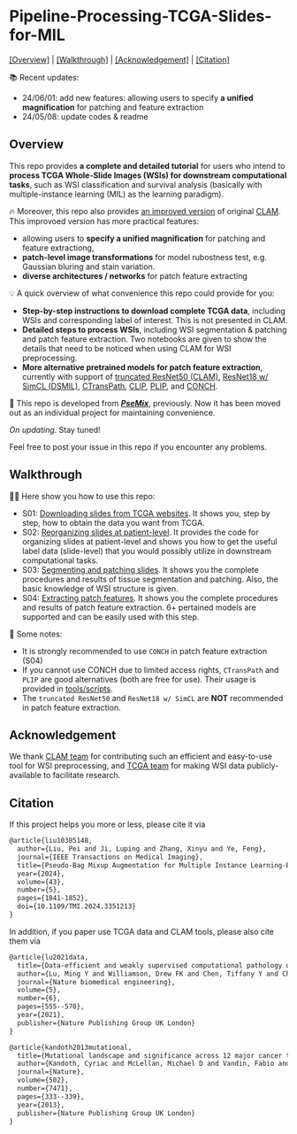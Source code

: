 # Pipeline-Processing-TCGA-Slides-for-MIL

[[Overview]](https://github.com/liupei101/Pipeline-Processing-TCGA-Slides-for-MIL?tab=readme-ov-file#overview) | [[Walkthrough]](https://github.com/liupei101/Pipeline-Processing-TCGA-Slides-for-MIL?tab=readme-ov-file#walkthrough) | [[Acknowledgement]](https://github.com/liupei101/Pipeline-Processing-TCGA-Slides-for-MIL?tab=readme-ov-file#acknowledgement) | [[Citation]](https://github.com/liupei101/Pipeline-Processing-TCGA-Slides-for-MIL?tab=readme-ov-file#citation)

📚 Recent updates:
- 24/06/01: add new features: allowing users to specify **a unified magnification** for patching and feature extraction
- 24/05/08: update codes & readme

## Overview

This repo provides **a complete and detailed tutorial** for users who intend to **process TCGA Whole-Slide Images (WSIs) for downstream computational tasks**, such as WSI classification and survival analysis (basically with multiple-instance learning (MIL) as the learning paradigm). 

🔥 Moreover, this repo also provides [an improved version](./tools/CLAM) of original [CLAM](https://github.com/mahmoodlab/CLAM). This improvoed version has more practical features: 
- allowing users to **specify a unified magnification** for patching and feature extractiong,
- **patch-level image transformations** for model rubostness test, e.g. Gaussian bluring and stain variation.
- **diverse architectures / networks** for patch feature extracting

💡 A quick overview of what convenience this repo could provide for you:
- **Step-by-step instructions to download complete TCGA data**, including WSIs and corresponding label of interest. This is not presented in CLAM.
- **Detailed steps to process WSIs**, including WSI segmentation & patching and patch feature extraction. Two notebooks are given to show the details that need to be noticed when using CLAM for WSI preprocessing.
- **More alternative pretrained models for patch feature extraction**, currently with support of [truncated ResNet50 (CLAM)](https://github.com/mahmoodlab/CLAM), [ResNet18 w/ SimCL (DSMIL)](https://github.com/binli123/dsmil-wsi), [CTransPath](https://github.com/Xiyue-Wang/TransPath), [CLIP](https://github.com/openai/CLIP), [PLIP](https://github.com/PathologyFoundation/plip), and [CONCH](https://github.com/mahmoodlab/CONCH).  

📝 This repo is developed from [***PseMix***](https://github.com/liupei101/PseMix), previously. Now it has been moved out as an individual project for maintaining convenience. 

*On updating*. Stay tuned!

Feel free to post your issue in this repo if you encounter any problems.

## Walkthrough

👩‍💻 Here show you how to use this repo:
- S01: [Downloading slides from TCGA websites](./S01-Downloading-Slides-from-TCGA.ipynb). It shows you, step by step, how to obtain the data you want from TCGA. 
- S02: [Reorganizing slides at patient-level](./S02-Reorganizing-Slides-at-Patient-Level.ipynb). It provides the code for organizing slides at patient-level and shows you how to get the useful label data (slide-level) that you would possibly utilize in downstream computational tasks. 
- S03: [Segmenting and patching slides](./S03-Segmenting-and-Patching-Slides.ipynb). It shows you the complete procedures and results of tissue segmentation and patching. Also, the basic knowledge of WSI structure is given.
- S04: [Extracting patch features](./S04-Extracting-Patch-Features.ipynb). It shows you the complete procedures and results of patch feature extraction. 6+ pertained models are supported and can be easily used with this step. 

📝 Some notes:
- It is strongly recommended to use `CONCH` in patch feature extraction (S04)
- If you cannot use CONCH due to limited access rights, `CTransPath` and `PLIP` are good alternatives (both are free for use). Their usage is provided in [tools/scripts](https://github.com/liupei101/Pipeline-Processing-TCGA-Slides-for-MIL/tree/main/tools/scripts).
- The `truncated ResNet50` and `ResNet18 w/ SimCL` are **NOT** recommended in patch feature extraction. 

## Acknowledgement
We thank [CLAM team](https://github.com/mahmoodlab/CLAM) for contributing such an efficient and easy-to-use tool for WSI preprocessing, and [TCGA team](https://www.cancer.gov/ccg/research/genome-sequencing/tcga) for making WSI data publicly-available to facilitate research.

## Citation

If this project helps you more or less, please cite it via 
```txt
@article{liu10385148,
  author={Liu, Pei and Ji, Luping and Zhang, Xinyu and Ye, Feng},
  journal={IEEE Transactions on Medical Imaging}, 
  title={Pseudo-Bag Mixup Augmentation for Multiple Instance Learning-Based Whole Slide Image Classification}, 
  year={2024},
  volume={43},
  number={5},
  pages={1841-1852},
  doi={10.1109/TMI.2024.3351213}
}
```

In addition, if you paper use TCGA data and CLAM tools, please also cite them via
```txt
@article{lu2021data,
  title={Data-efficient and weakly supervised computational pathology on whole-slide images},
  author={Lu, Ming Y and Williamson, Drew FK and Chen, Tiffany Y and Chen, Richard J and Barbieri, Matteo and Mahmood, Faisal},
  journal={Nature biomedical engineering},
  volume={5},
  number={6},
  pages={555--570},
  year={2021},
  publisher={Nature Publishing Group UK London}
}

@article{kandoth2013mutational,
  title={Mutational landscape and significance across 12 major cancer types},
  author={Kandoth, Cyriac and McLellan, Michael D and Vandin, Fabio and Ye, Kai and Niu, Beifang and Lu, Charles and Xie, Mingchao and Zhang, Qunyuan and McMichael, Joshua F and Wyczalkowski, Matthew A and others},
  journal={Nature},
  volume={502},
  number={7471},
  pages={333--339},
  year={2013},
  publisher={Nature Publishing Group UK London}
}
```
